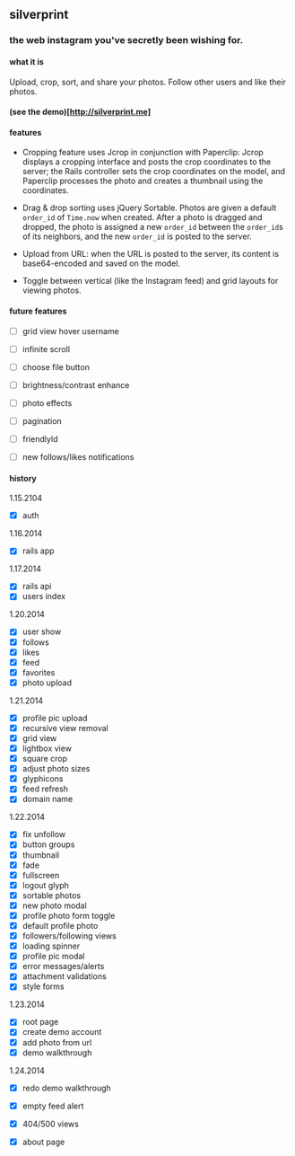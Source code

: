 ## silverprint

### the web instagram you've secretly been wishing for.

#### what it is
Upload, crop, sort, and share your photos. Follow other users and like their photos.

#### (see the demo)[http://silverprint.me]

#### features

- Cropping feature uses Jcrop in conjunction with Paperclip: Jcrop displays a cropping interface and posts the crop coordinates to the server; the Rails controller sets the crop coordinates on the model, and Paperclip processes the photo and creates a thumbnail using the coordinates.

- Drag & drop sorting uses jQuery Sortable. Photos are given a default `order_id` of `Time.now` when created. After a photo is dragged and dropped, the photo is assigned a new `order_id` between the `order_id`s of its neighbors, and the new `order_id` is posted to the server.

- Upload from URL: when the URL is posted to the server, its content is base64-encoded and saved on the model.

- Toggle between vertical (like the Instagram feed) and grid layouts for viewing photos.


#### future features

- [ ] grid view hover username
- [ ] infinite scroll
- [ ] choose file button
- [ ] brightness/contrast enhance
- [ ] photo effects
- [ ] pagination
- [ ] friendlyId
- [ ] new follows/likes notifications


#### history

1.15.2104
- [x] auth

1.16.2014
- [x] rails app

1.17.2014
- [x] rails api
- [x] users index

1.20.2014
- [x] user show
- [x] follows
- [x] likes
- [x] feed
- [x] favorites
- [x] photo upload

1.21.2014
- [x] profile pic upload
- [x] recursive view removal
- [x] grid view
- [x] lightbox view
- [x] square crop
- [x] adjust photo sizes
- [x] glyphicons
- [x] feed refresh
- [x] domain name

1.22.2014
- [x] fix unfollow
- [x] button groups
- [x] thumbnail
- [x] fade
- [x] fullscreen
- [x] logout glyph
- [x] sortable photos
- [x] new photo modal
- [x] profile photo form toggle
- [x] default profile photo
- [x] followers/following views
- [x] loading spinner
- [x] profile pic modal
- [x] error messages/alerts
- [x] attachment validations
- [x] style forms

1.23.2014
- [x] root page
- [x] create demo account
- [x] add photo from url
- [x] demo walkthrough

1.24.2014
- [x] redo demo walkthrough
- [x] empty feed alert
- [x] 404/500 views
- [x] about page


